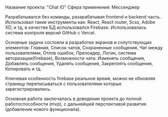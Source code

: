 Название проекта: "Chat IO"
Сфера применения: Мессенджер

Разрабатывался без команды, разарабатывая frontend и backend часть.
Использовал такие инструменты как: React, React router, Scss, Adobe XD, и тд, в качестве БД использовался Firebase.
Использовалась система контроля версий GitHub с Vercel.

Основные задачи состояли в разработке экранов и сопутствующих элементов: Главная, Список чатов, Сохраненные сообщения, Чат между пользователями, Отлов ошибок, Прелоадер, Логин, система авторизации(firebase),
Возможности чата: Изменять сообщения, Добавлять сообщения, Удалять сообщения, Закреплять сообщения, Копировать
и тд.

Ключевая особенность firebase реальное время, можно не обновляя страницу переписываться с пользователями которые зарегистрировались.

Основная работа заключалась в доведении проекта до полной работоспособности (mvp), с дальнейшей перспективой развития (добавление нового функционала).
